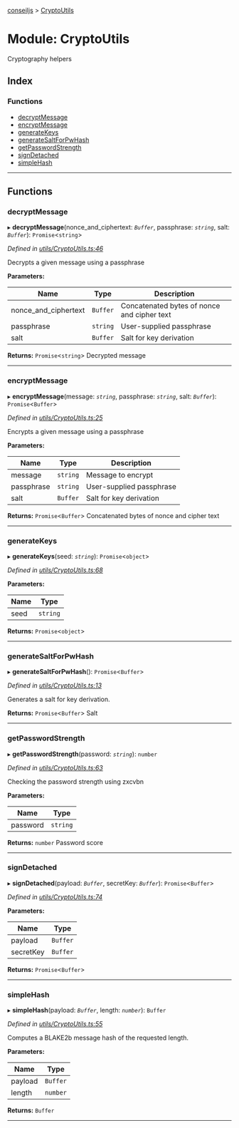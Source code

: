 [conseiljs](../README.md) > [CryptoUtils](../modules/cryptoutils.md)

# Module: CryptoUtils

Cryptography helpers

## Index

### Functions

* [decryptMessage](cryptoutils.md#decryptmessage)
* [encryptMessage](cryptoutils.md#encryptmessage)
* [generateKeys](cryptoutils.md#generatekeys)
* [generateSaltForPwHash](cryptoutils.md#generatesaltforpwhash)
* [getPasswordStrength](cryptoutils.md#getpasswordstrength)
* [signDetached](cryptoutils.md#signdetached)
* [simpleHash](cryptoutils.md#simplehash)

---

## Functions

<a id="decryptmessage"></a>

###  decryptMessage

▸ **decryptMessage**(nonce_and_ciphertext: *`Buffer`*, passphrase: *`string`*, salt: *`Buffer`*): `Promise`<`string`>

*Defined in [utils/CryptoUtils.ts:46](https://github.com/Cryptonomic/ConseilJS/blob/2dbb08e/src/utils/CryptoUtils.ts#L46)*

Decrypts a given message using a passphrase

**Parameters:**

| Name | Type | Description |
| ------ | ------ | ------ |
| nonce_and_ciphertext | `Buffer` |  Concatenated bytes of nonce and cipher text |
| passphrase | `string` |  User-supplied passphrase |
| salt | `Buffer` |  Salt for key derivation |

**Returns:** `Promise`<`string`>
Decrypted message

___
<a id="encryptmessage"></a>

###  encryptMessage

▸ **encryptMessage**(message: *`string`*, passphrase: *`string`*, salt: *`Buffer`*): `Promise`<`Buffer`>

*Defined in [utils/CryptoUtils.ts:25](https://github.com/Cryptonomic/ConseilJS/blob/2dbb08e/src/utils/CryptoUtils.ts#L25)*

Encrypts a given message using a passphrase

**Parameters:**

| Name | Type | Description |
| ------ | ------ | ------ |
| message | `string` |  Message to encrypt |
| passphrase | `string` |  User-supplied passphrase |
| salt | `Buffer` |  Salt for key derivation |

**Returns:** `Promise`<`Buffer`>
Concatenated bytes of nonce and cipher text

___
<a id="generatekeys"></a>

###  generateKeys

▸ **generateKeys**(seed: *`string`*): `Promise`<`object`>

*Defined in [utils/CryptoUtils.ts:68](https://github.com/Cryptonomic/ConseilJS/blob/2dbb08e/src/utils/CryptoUtils.ts#L68)*

**Parameters:**

| Name | Type |
| ------ | ------ |
| seed | `string` |

**Returns:** `Promise`<`object`>

___
<a id="generatesaltforpwhash"></a>

###  generateSaltForPwHash

▸ **generateSaltForPwHash**(): `Promise`<`Buffer`>

*Defined in [utils/CryptoUtils.ts:13](https://github.com/Cryptonomic/ConseilJS/blob/2dbb08e/src/utils/CryptoUtils.ts#L13)*

Generates a salt for key derivation.

**Returns:** `Promise`<`Buffer`>
Salt

___
<a id="getpasswordstrength"></a>

###  getPasswordStrength

▸ **getPasswordStrength**(password: *`string`*): `number`

*Defined in [utils/CryptoUtils.ts:63](https://github.com/Cryptonomic/ConseilJS/blob/2dbb08e/src/utils/CryptoUtils.ts#L63)*

Checking the password strength using zxcvbn

**Parameters:**

| Name | Type |
| ------ | ------ |
| password | `string` |

**Returns:** `number`
Password score

___
<a id="signdetached"></a>

###  signDetached

▸ **signDetached**(payload: *`Buffer`*, secretKey: *`Buffer`*): `Promise`<`Buffer`>

*Defined in [utils/CryptoUtils.ts:74](https://github.com/Cryptonomic/ConseilJS/blob/2dbb08e/src/utils/CryptoUtils.ts#L74)*

**Parameters:**

| Name | Type |
| ------ | ------ |
| payload | `Buffer` |
| secretKey | `Buffer` |

**Returns:** `Promise`<`Buffer`>

___
<a id="simplehash"></a>

###  simpleHash

▸ **simpleHash**(payload: *`Buffer`*, length: *`number`*): `Buffer`

*Defined in [utils/CryptoUtils.ts:55](https://github.com/Cryptonomic/ConseilJS/blob/2dbb08e/src/utils/CryptoUtils.ts#L55)*

Computes a BLAKE2b message hash of the requested length.

**Parameters:**

| Name | Type |
| ------ | ------ |
| payload | `Buffer` |
| length | `number` |

**Returns:** `Buffer`

___

